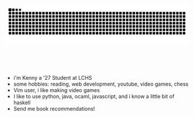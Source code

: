 <div align="center">
  <img src="https://github.com/kennylwe/kennylwe/blob/output/github-contribution-grid-snake.svg" />
  
  <br/><br/><br/>
</div>

 
 - i'm Kenny a '27 Student at LCHS 
 - some hobbies: reading, web development, youtube, video games, chess
 - Vim user, i like making video games
 - I like to use python, java, ocaml, javascript, and i know a little bit of haskell
 - Send me book recommendations!


